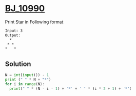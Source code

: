 # [BJ_10990](https://acmicpc.net/problem/10990)

Print Star in Following format

```txt
Input: 3
Output:
  *
 * *
*   *
```

## Solution

```py
N = int(input()) - 1
print (" " * N + "*")
for i in range(N):
  print(" " * (N - i - 1) + '*' + ' ' * (i * 2 + 1) + '*')
```
